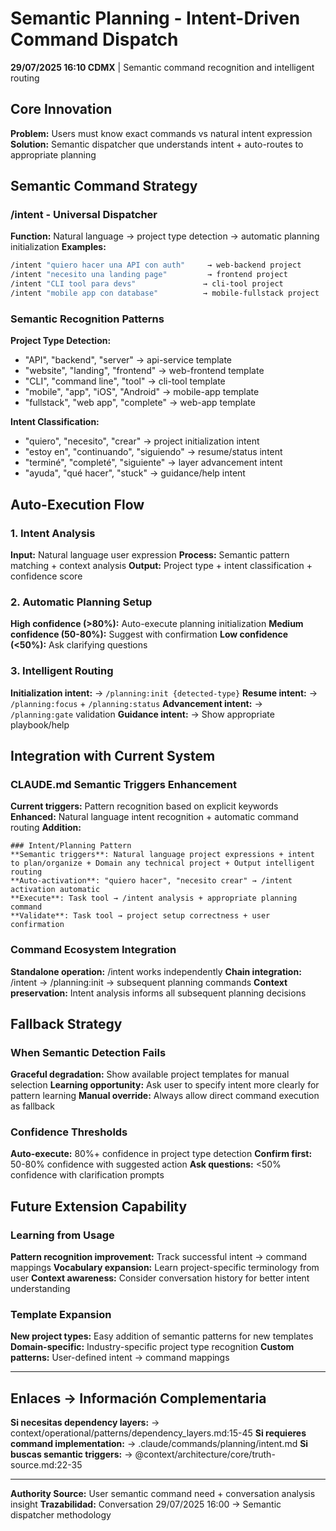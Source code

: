 # Semantic Planning - Intent-Driven Command Dispatch

**29/07/2025 16:10 CDMX** | Semantic command recognition and intelligent routing

## Core Innovation

**Problem:** Users must know exact commands vs natural intent expression
**Solution:** Semantic dispatcher que understands intent + auto-routes to appropriate planning

## Semantic Command Strategy

### /intent - Universal Dispatcher
**Function:** Natural language → project type detection → automatic planning initialization
**Examples:**
```bash
/intent "quiero hacer una API con auth"     → web-backend project
/intent "necesito una landing page"         → frontend project  
/intent "CLI tool para devs"               → cli-tool project
/intent "mobile app con database"          → mobile-fullstack project
```

### Semantic Recognition Patterns
**Project Type Detection:**
- "API", "backend", "server" → api-service template
- "website", "landing", "frontend" → web-frontend template
- "CLI", "command line", "tool" → cli-tool template
- "mobile", "app", "iOS", "Android" → mobile-app template
- "fullstack", "web app", "complete" → web-app template

**Intent Classification:**
- "quiero", "necesito", "crear" → project initialization intent
- "estoy en", "continuando", "siguiendo" → resume/status intent
- "terminé", "completé", "siguiente" → layer advancement intent
- "ayuda", "qué hacer", "stuck" → guidance/help intent

## Auto-Execution Flow

### 1. Intent Analysis
**Input:** Natural language user expression
**Process:** Semantic pattern matching + context analysis
**Output:** Project type + intent classification + confidence score

### 2. Automatic Planning Setup
**High confidence (>80%):** Auto-execute planning initialization
**Medium confidence (50-80%):** Suggest with confirmation
**Low confidence (<50%):** Ask clarifying questions

### 3. Intelligent Routing
**Initialization intent:** → `/planning:init {detected-type}`
**Resume intent:** → `/planning:focus` + `/planning:status`
**Advancement intent:** → `/planning:gate` validation
**Guidance intent:** → Show appropriate playbook/help

## Integration with Current System

### CLAUDE.md Semantic Triggers Enhancement
**Current triggers:** Pattern recognition based on explicit keywords
**Enhanced:** Natural language intent recognition + automatic command routing
**Addition:** 
```
### Intent/Planning Pattern
**Semantic triggers**: Natural language project expressions + intent to plan/organize + Domain any technical project + Output intelligent routing
**Auto-activation**: "quiero hacer", "necesito crear" → /intent activation automatic
**Execute**: Task tool → /intent analysis + appropriate planning command
**Validate**: Task tool → project setup correctness + user confirmation
```

### Command Ecosystem Integration
**Standalone operation:** /intent works independently
**Chain integration:** /intent → /planning:init → subsequent planning commands
**Context preservation:** Intent analysis informs all subsequent planning decisions

## Fallback Strategy

### When Semantic Detection Fails
**Graceful degradation:** Show available project templates for manual selection
**Learning opportunity:** Ask user to specify intent more clearly for pattern learning
**Manual override:** Always allow direct command execution as fallback

### Confidence Thresholds
**Auto-execute:** 80%+ confidence in project type detection
**Confirm first:** 50-80% confidence with suggested action
**Ask questions:** <50% confidence with clarification prompts

## Future Extension Capability

### Learning from Usage
**Pattern recognition improvement:** Track successful intent → command mappings
**Vocabulary expansion:** Learn project-specific terminology from user
**Context awareness:** Consider conversation history for better intent understanding

### Template Expansion
**New project types:** Easy addition of semantic patterns for new templates
**Domain-specific:** Industry-specific project type recognition
**Custom patterns:** User-defined intent → command mappings

---
## Enlaces → Información Complementaria
**Si necesitas dependency layers:** → context/operational/patterns/dependency_layers.md:15-45
**Si requieres command implementation:** → .claude/commands/planning/intent.md
**Si buscas semantic triggers:** → @context/architecture/core/truth-source.md:22-35

---
**Authority Source:** User semantic command need + conversation analysis insight
**Trazabilidad:** Conversation 29/07/2025 16:00 → Semantic dispatcher methodology